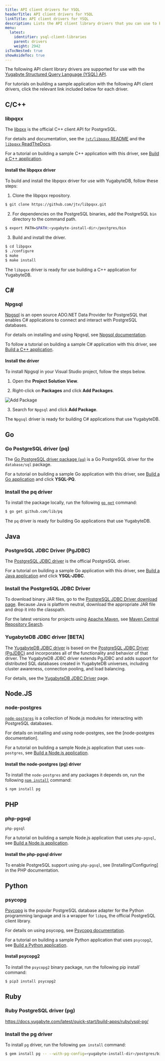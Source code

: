```yaml
---
title: API client drivers for YSQL
headerTitle: API client drivers for YSQL
linkTitle: API client drivers for YSQL
description: Lists the API client library drivers that you can use to build and access YSQL applications. 
menu:
  latest:
    identifier: ysql-client-libraries
    parent: drivers
    weight: 2942
isTocNested: true
showAsideToc: true
---
```


The following API client library drivers are supported for use with the [Yugabyte Structured Query Language (YSQL) API](../../../api/ysql/).

For tutorials on building a sample application with the following API client drivers, click the relevant link included below for each driver.

## C/C++

### libpqxx

The [libqxx](http://pqxx.org/development/libpqxx/) is the official C++ client API for PostgreSQL.

For details and documentation, see the [`jvt/libpqxx` README](https://github.com/jtv/libpqxx#readme) and the [`libpqxx` ReadTheDocs](https://libpqxx.readthedocs.io/en/latest/).

For a tutorial on building a sample C++ application with this driver, see [Build a C++ application](../../quick-start/build-apps/cpp/ysql/).

#### Install the libpqxx driver

To build and install the libpqxx driver for use with YugabyteDB, follow these steps:

1. Clone the libpqxx repository.

```sh
$ git clone https://github.com/jtv/libpqxx.git
```

2. For dependencies on the PostgreSQL binaries, add the PostgreSQL `bin` directory to the command path.

```sh
$ export PATH=$PATH:<yugabyte-install-dir>/postgres/bin
```

3. Build and install the driver.

```sh
$ cd libpqxx
$ ./configure
$ make
$ make install
```

The `libpqxx` driver is ready for use building a C++ application for YugabyteDB.

## C\#

### Npgsql

[Npgsql](https://www.npgsql.org/) is an open source ADO.NET Data Provider for PostgreSQL that enables C# applications to connect and interact with PostgreSQL databases.

For details on installing and using Npgsql, see [Npgsql documentation](https://www.npgsql.org/doc/).

To follow a tutorial on building a sample C# application with this driver, see [Build a C++ application](../../quick-start/build-apps/csharp/ysql/).

#### Install the driver

To install Npgsql in your Visual Studio project, follow the steps below.

1. Open the **Project Solution View**.

2. Right-click on **Packages** and click **Add Packages**.

![Add Package](/images/develop/client-drivers/csharp/visual-studio-add-package.png)

3. Search for `Npgsql` and click **Add Package**.

The `Npgsql` driver is ready for building C# applications that use YugabyteDB.

## Go

### Go PostgreSQL driver (pq)

The [Go PostgreSQL driver package (`pq`)](https://pkg.go.dev/github.com/lib/pq?tab=doc) is a Go PostgreSQL driver for the `database/sql` package.

For a tutorial on building a sample Go application with this driver, see [Build a Go application](../../quick-start/build-apps/go/ysql/) and click **YSQL-PQ**.

### Install the pq driver

To install the package locally, run the following [`go get`](https://golang.org/cmd/go/#hdr-Add_dependencies_to_current_module_and_install_them) command:

```sh
$ go get github.com/lib/pq
```

The `pq` driver is ready for building Go applications that use YugabyteDB.

## Java

### PostgreSQL JDBC Driver (PgJDBC)

The [PostgreSQL JDBC driver](https://jdbc.postgresql.org/) is the official PostgreSQL driver.

For a tutorial on building a sample Go application with this driver, see [Build a Java application](../../quick-start/build-apps/java/ysql/) and click **YSQL-JDBC**.

### Install the PostgreSQL JDBC Driver

To download binary JAR files, go to the [PostgreSQL JDBC Driver download page](https://jdbc.postgresql.org/download.html).  Because Java is platform neutral, download the appropriate JAR file and drop it into the classpath.

For the latest versions for projects using [Apache Maven](https://maven.apache.org), see [Maven Central Repository Search](https://search.maven.org/artifact/org.postgresql/postgresql/42.2.14.jre7/jar).

### YugabyteDB JDBC driver [BETA]

The [YugabyteDB JDBC driver](https://jdbc.postgresql.org/) is based on the [PostgreSQL JDBC Driver (PgJDBC)](#postgresql-jdbc-driver) and incorporates all of the functionality and behavior of that driver. The YugabyteDB JDBC driver extends PgJDBC and adds support for distributed SQL databases created in YugabyteDB universes, including cluster awareness, connection pooling, and load balancing.

For details, see the [YugabyteDB JDBC Driver](../yugabytedb-jdbc-driver) page.

## Node.JS


### node-postgres

[`node-postgres`](https://node-postgres.com/) is a collection of Node.js modules for interacting with PostgreSQL databases.

For details on installing and using node-postgres, see the [node-postgres documentation].

For a tutorial on building a sample Node.js application that uses `node-postgres`, see [Build a Node.js application](../../quick-start/build-apps/nodejs/ysql-pg/).

#### Install the node-postgres (pg) driver

To install the `node-postgres` and any packages it depends on, run the following [`npm install`](https://docs.npmjs.com/cli/install.html) command:

```sh
$ npm install pg
```

## PHP

### php-pgsql

`php-pgsql`

For a tutorial on building a sample Node.js application that uses `php-pgsql`, see [Build a Node.js application](../../quick-start/build-apps/php/ysql/).

#### Install the php-pgsql driver

To enable PostgreSQL support using `php-pgsql`, see [Installing/Configuring] in the PHP documentation.

## Python

### psycopg

[Psycopg](https://www.psycopg.org/) is the popular PostgreSQL database adapter for the Python programming language and is a wrapper for `libpq`, the official PostgreSQL client library.

For details on using psycopg, see [Psycopg documentation](https://www.psycopg.org/docs/).

For a tutorial on building a sample Python application that uses `psycopg2`, see [Build a Python application](../../quick-start/build-apps/python/ysql/).

#### Install psycopg2

To install the `psycopg2` binary package, run the following pip install` command:

```sh
$ pip3 install psycopg2
```

## Ruby

### Ruby PostgreSQL driver (pg)

https://docs.yugabyte.com/latest/quick-start/build-apps/ruby/ysql-pg/

### Install the pg driver

To install `pg` driver, run the following `gem install` command:

```sh
$ gem install pg -- --with-pg-config=<yugabyte-install-dir>/postgres/bin/pg_config

```
